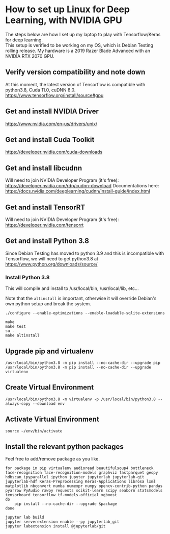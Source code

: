 # How to set up Linux for Deep Learning, with NVIDIA GPU
The steps below are how I set up my laptop to play with Tensorflow/Keras for deep learning.  
This setup is verified to be working on my OS, which is Debian Testing rolling release.
My hardware is a 2019 Razer Blade Advanced with an NVIDIA RTX 2070 GPU.

## Verify version compatibility and note down
At this moment, the latest version of Tensorflow is compatible with python3.8, Cuda 11.0, cuDNN 8.0.
https://www.tensorflow.org/install/source#gpu

## Get and install NVIDIA Driver
https://www.nvidia.com/en-us/drivers/unix/

## Get and install Cuda Toolkit
https://developer.nvidia.com/cuda-downloads

## Get and install libcudnn
Will need to join NVIDIA Developer Program (it's free): https://developer.nvidia.com/rdp/cudnn-download
Documentations here: https://docs.nvidia.com/deeplearning/cudnn/install-guide/index.html

## Get and install TensorRT
Will need to join NVIDIA Developer Program (it's free): https://developer.nvidia.com/tensorrt

## Get and install Python 3.8
Since Debian Testing has moved to python 3.9 and this is incompatible with Tensorflow, we will need to get python3.8 at https://www.python.org/downloads/source/

### Install Python 3.8
This will compile and install to /usr/local/bin, /usr/local/lib, etc...

Note that the `altinstall` is important, otherwise it will override Debian's own python setup and break the system.

```shell
./configure --enable-optimizations --enable-loadable-sqlite-extensions 

make
make test
su -
make altinstall 
```

## Upgrade pip and virtualenv
```shell
/usr/local/bin/python3.8 -m pip install --no-cache-dir --upgrade pip
/usr/local/bin/python3.8 -m pip install --no-cache-dir --upgrade virtualenv
```

## Create Virtual Environment
```shell
/usr/local/bin/python3.8 -m virtualenv -p /usr/local/bin/python3.8 --always-copy --download env
```

## Activate Virtual Environment
```shell
source ~/env/bin/activate
```

## Install the relevant python packages
Feel free to add/remove package as you like.

```shell
for package in pip virtualenv audioread beautifulsoup4 bottleneck face-recognition face-recognition-models graphviz fastparquet geopy hdbscan ipyparallel ipython jupyter jupyterlab jupyterlab-git jupyterlab-hdf Keras-Preprocessing Keras-Applications librosa lxml matplotlib nbconvert numba numexpr numpy opencv-contrib-python pandas pyarrow PyAudio rawpy requests scikit-learn scipy seaborn statsmodels tensorboard tensorflow tf-models-official xgboost
do
    pip install --no-cache-dir --upgrade $package
done

jupyter lab build
jupyter serverextension enable --py jupyterlab_git
jupyter labextension install @jupyterlab/git
```
